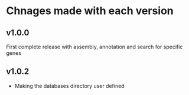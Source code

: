 # Chnages made with each version

## v1.0.0
First complete release with assembly, annotation and search for specific genes

## v1.0.2
- Making the databases directory user defined